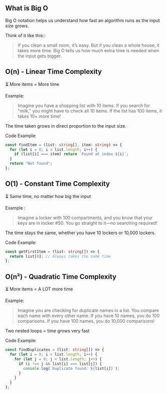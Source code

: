 ## What is **Big O**

Big O notation helps us understand how fast an algorithm runs as the input size grows.

Think of it like this::

> If you clean a small room, it’s easy. But if you clean a whole house, it takes more time.
> Big O tells us how much extra time is needed when the input gets bigger.

## O(n) - Linear Time Complexity

⏳ More items = More time

Example:

> Imagine you have a shopping list with 10 items. If you search for "milk," you might have to check all 10 items. If the list has 100 items, it takes 10× more time!

The time taken grows in direct proportion to the input size.

Code Example:

```typescript
const findItem = (list: string[], item: string) => {
  for (let i = 0; i < list.length; i++) {
    if (list[i] === item) return `Found at index ${i}`;
  }
  return "Not found";
};
```

## O(1) - Constant Time Complexity

⏳ Same time, no matter how big the input

Example :

> Imagine a locker with 100 compartments, and you know that your keys are in locker #50. You go straight to it—no searching required!

The time stays the same, whether you have 10 lockers or 10,000 lockers.

Code Example:

```typescript
const getFirstItem = (list: string[]) => {
  return list[0]; // Always takes the same time
};
```

## O(n²) - Quadratic Time Complexity

⏳ More items = A LOT more time

Example:

> Imagine you are checking for duplicate names in a list. You compare each name with every other name. If you have 10 names, you do 100 comparisons. If you have 100 names, you do 10,000 comparisons!

Two nested loops = time grows very fast

Code Example:

```typescript
const findDuplicates = (list: string[]) => {
  for (let i = 0; i < list.length; i++) {
    for (let j = 0; j < list.length; j++) {
      if (i !== j && list[i] === list[j]) {
        console.log(`Duplicate found: ${list[i]}`);
      }
    }
  }
};
```
